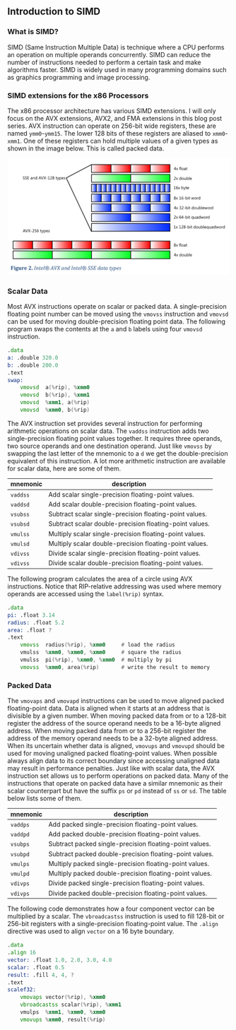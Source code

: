 ## Introduction to SIMD

### What is SIMD?
SIMD (Same Instruction Multiple Data) is technique where a CPU performs an operation on multiple operands concurrently. SIMD can reduce the number of instructions needed to perform a certain task and make algorithms faster. SIMD is widely used in many programming domains such as graphics programming and image processing. 

### SIMD extensions for the x86 Processors
The x86 processor architecture has various SIMD extensions. I will only focus on the AVX extensions, AVX2, and FMA extensions in this blog post series. AVX instruction can operate on 256-bit wide registers, these are named `ymm0`-`ymm15`. The lower 128 bits of these registers are aliased to `xmm0`-`xmm1`. One of these registers can hold multiple values of a given types as shown in the image below. This is called packed data.

![image](./images/datatypes.png)

### Scalar Data
Most AVX instructions operate on scalar or packed data. A single-precision floating point number can be moved using the `vmovss` instruction and `vmovsd` can be used for moving double-precision floating point data. The following program swaps the contents at the `a` and `b` labels using four `vmovsd` instruction.
```asm
.data
a: .double 320.0
b: .double 200.0
.text
swap:
    vmovsd  a(%rip), %xmm0
    vmovsd  b(%rip), %xmm1
    vmovsd  %xmm1, a(%rip)
    vmovsd  %xmm0, b(%rip)
```
The AVX instruction set provides several instruction for performing arithmetic operations on scalar data. The `vaddss` instruction adds two single-precision floating point values together. It requires three operands, two source operands and one destination operand. Just like `vmovss` by swapping the last letter of the mnemonic to a `d` we get the double-precision equivalent of this instruction. A lot more arithmetic instruction are available for scalar data, here are some of them.

| mnemonic | description                                             |
|----------|---------------------------------------------------------|
| `vaddss` | Add scalar single-precision floating-point values.      |
| `vaddsd` | Add scalar double-precision floating-point values.      |
| `vsubss` | Subtract scalar single-precision floating-point values. |
| `vsubsd` | Subtract scalar double-precision floating-point values. |
| `vmulss` | Multiply scalar single-precision floating-point values. |
| `vmulsd` | Multiply scalar double-precision floating-point values. |
| `vdivss` | Divide scalar single-precision floating-point values.   |
| `vdivss` | Divide scalar double-precision floating-point values.   |

The following program calculates the area of a circle using AVX instructions. Notice that RIP-relative addressing was used where memory operands are accessed using the `label(%rip)` syntax.
```asm
.data
pi: .float 3.14
radius: .float 5.2
area: .float ?
.text
    vmovss  radius(%rip), %xmm0     # load the radius
    vmulss  %xmm0, %xmm0, %xmm0     # square the radius
    vmulss  pi(%rip), %xmm0, %xmm0  # multiply by pi
    vmovss  %xmm0, area(%rip)       # write the result to memory
```
### Packed Data
The `vmovaps` and `vmovapd` instructions can be used to move aligned packed floating-point data. Data is aligned when it starts at an address that is divisible by a given number. When moving packed data from or to a 128-bit register the address of the source operand needs to be a 16-byte aligned address. When moving packed data from or to a 256-bit register the address of the memory operand needs to be a 32-byte aligned address. When its uncertain whether data is aligned, `vmovups` and `vmovupd` should be used for moving unaligned packed floating-point values. When possible always align data to its correct boundary since accessing unaligned data may result in performance penalties. Just like with scalar data, the AVX instruction set allows us to perform operations on packed data. Many of the instructions that operate on packed data have a similar mnemonic as their scalar counterpart but have the suffix `ps` or `pd` instead of `ss` or `sd`. The table below lists some of them.

| mnemonic | description                                             |
|----------|---------------------------------------------------------|
| `vaddps` | Add packed single-precision floating-point values.      |
| `vaddpd` | Add packed double-precision floating-point values.      |
| `vsubps` | Subtract packed single-precision floating-point values. |
| `vsubpd` | Subtract packed double-precision floating-point values. |
| `vmulps` | Multiply packed single-precision floating-point values. |
| `vmulpd` | Multiply packed double-precision floating-point values. |
| `vdivps` | Divide packed single-precision floating-point values.   |
| `vdivps` | Divide packed double-precision floating-point values.   |

The following code demonstrates how a four component vector can be multiplied by a scalar. The `vbroadcastss` instruction is used to fill 128-bit or 256-bit registers with a single-precision floating-point value. The `.align` directive was used to align `vector` on a 16 byte boundary. 
```asm
.data
.align 16
vector: .float 1.0, 2.0, 3.0, 4.0
scalar: .float 0.5
result: .fill 4, 4, ?
.text
scalef32:
    vmovaps vector(%rip), %xmm0
    vbroadcastss scalar(%rip), %xmm1
    vmulps  %xmm1, %xmm0, %xmm0
    vmovups %xmm0, result(%rip)
```